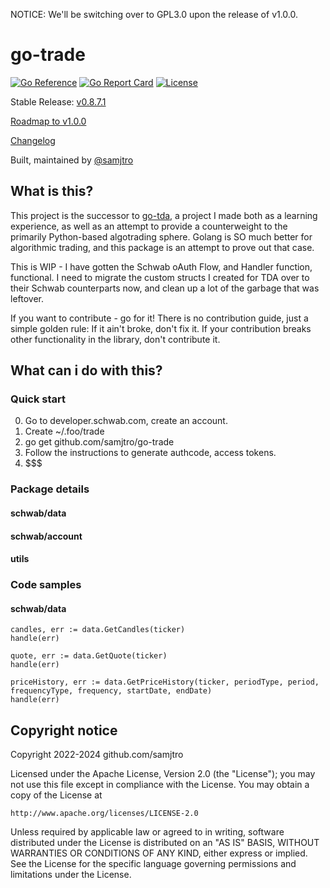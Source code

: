 NOTICE: We'll be switching over to GPL3.0 upon the release of v1.0.0.

# go-trade
[![Go Reference](https://pkg.go.dev/badge/github.com/samjtro/go-trade.svg)](https://pkg.go.dev/github.com/samjtro/go-trade)
[![Go Report Card](https://goreportcard.com/badge/github.com/samjtro/go-trade)](https://goreportcard.com/report/github.com/samjtro/go-trade)
[![License](https://img.shields.io/badge/license-Apache2-brightgreen.svg)](LICENSE)

Stable Release: [v0.8.7.1](https://github.com/samjtro/go-trade/tree/stable)

[Roadmap to v1.0.0](https://github.com/samjtro/go-trade/blob/main/TODO.md)

[Changelog](https://github.com/samjtro/go-tradtradee/blob/main/CHANGELOG.md)

Built, maintained by [@samjtro](https://github.com/samjtro)

## What is this?

This project is the successor to [go-tda](https://github.com/samjtro/go-tda), a project I made both as a learning experience, as well as an attempt to provide a counterweight to the primarily Python-based algotrading sphere. Golang is SO much better for algorithmic trading, and this package is an attempt to prove out that case.

This is WIP - I have gotten the Schwab oAuth Flow, and Handler function, functional. I need to migrate the custom structs I created for TDA over to their Schwab counterparts now, and clean up a lot of the garbage that was leftover.

If you want to contribute - go for it! There is no contribution guide, just a simple golden rule: If it ain't broke, don't fix it. If your contribution breaks other functionality in the library, don't contribute it.

## What can i do with this?

### Quick start

0. Go to developer.schwab.com, create an account.
1. Create ~/.foo/trade
2. go get github.com/samjtro/go-trade
3. Follow the instructions to generate authcode, access tokens.
4. $$$

### Package details

#### schwab/data
#### schwab/account
#### utils

### Code samples

#### schwab/data

```
candles, err := data.GetCandles(ticker)
handle(err)

quote, err := data.GetQuote(ticker)
handle(err)

priceHistory, err := data.GetPriceHistory(ticker, periodType, period, frequencyType, frequency, startDate, endDate)
handle(err)
```

## Copyright notice

Copyright 2022-2024 github.com/samjtro

Licensed under the Apache License, Version 2.0 (the "License");
you may not use this file except in compliance with the License.
You may obtain a copy of the License at

    http://www.apache.org/licenses/LICENSE-2.0

Unless required by applicable law or agreed to in writing, software
distributed under the License is distributed on an "AS IS" BASIS,
WITHOUT WARRANTIES OR CONDITIONS OF ANY KIND, either express or implied.
See the License for the specific language governing permissions and
limitations under the License.